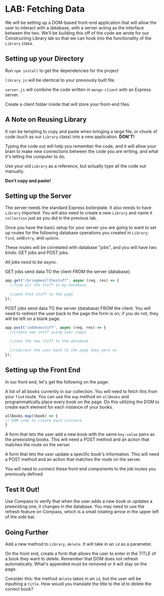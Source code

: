 
# LAB: Fetching Data

We will be setting up a DOM-based front-end application that will allow the user to interact with a database, with a server acting as the interface between the two. We'll be building this off of the code we wrote for our Constructing Library lab so that we can hook into the functionality of the `Library` class.

## Setting up your Directory

Run `npm install` to get the dependencies for the project

`library.js` will be identical to your previously built file.

`server.js` will combine the code written in `mongo-client` with an Express server.

Create a client folder inside that will store your front-end files.


## A Note on Reusing Library

It can be tempting to copy and paste when bringing a large file, or chunk of code (such as our `Library` class) into a new application. **DON'T!**

Typing the code out will help you remember the code, and it will allow your brain to make new connections between the code you are writing, and what it's telling the computer to do.

Use your old `Library` as a reference, but actually type all the code out manually.

**Don't copy and paste!**

## Setting up the Server

The server needs the standard Express boilerplate. It also needs to have `Library` imported. You will also need to create a new `Library` and name it `collection` just as you did in the previous lab.

Once you have the basic setup for your server you are going to want to set up routes for the following database operations you created in `Library`: `find`, `addEntry`, and `update`.

These routes will be correlated with database "jobs", and you will have two kinds: GET jobs and POST jobs.

_All jobs need to be async_.

GET jobs send data TO the client FROM the server (database). 

```js
app.get("/bringmeallthestuff", async (req, res) => {
  //find all the stuff in my database
  
  //send that stuff to the page
});
```
POST jobs send data TO the server (database) FROM the client. You will need to redirect the user back to the page the form is on; if you do not, they will be left on a blank page.

```js
app.post("/addnewstuff", async (req, res) => {
  //create new stuff using user input
  
  //save the new stuff to the database
  
  //redirect the user back to the page they were on
});
```

## Setting up the Front End

In our front end, let's get the following on the page:

A list of all books currently in our collection. You will need to fetch this from your `find` route. You can use the `map` method on `allBooks` and programmatically place every book on the page. Do this utilizing the DOM to create each element for each instance of your books.

```js
allBooks.map((book) => {
// DOM code to create each instance
}

```

A form that lets the user add a new book with the same `key:value` pairs as the preexisting books. This will need a POST method and an action that matches the route on the server.

A form that lets the user update a specific book's information. This will need a POST method and an action that matches the route on the server.

You will need to connect these front end components to the job routes you previously defined.

## Test It Out!

Use Compass to verify that when the user adds a new book or updates a preexisting one, it changes in the database. You may need to use the refresh feature on Compass, which is a small rotating arrow in the upper left of the side bar.

## Going Further

Add a new method to `Library`, `delete`. It will take in an `id` as a parameter. 

On the front end, create a form that allows the user to enter in the TITLE of a book they want to delete. Remember that DOM does not refresh automatically. What's appended must be removed or it will stay on the page.

Consider this: the method `delete` takes in an `id`, but the user will be inputting a `title`. How would you translate the title to the id to delete the correct book?

